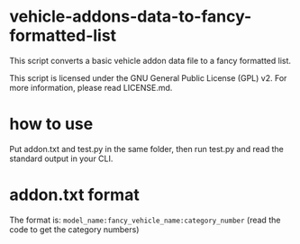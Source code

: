 # vehicle-addons-data-to-fancy-formatted-list
This script converts a basic vehicle addon data file to a fancy formatted list.

This script is licensed under the GNU General Public License (GPL) v2. For more information, please read LICENSE.md.

# how to use
Put addon.txt and test.py in the same folder, then run test.py and read the standard output in your CLI.

# addon.txt format
The format is: `model_name:fancy_vehicle_name:category_number` (read the code to get the category numbers)
